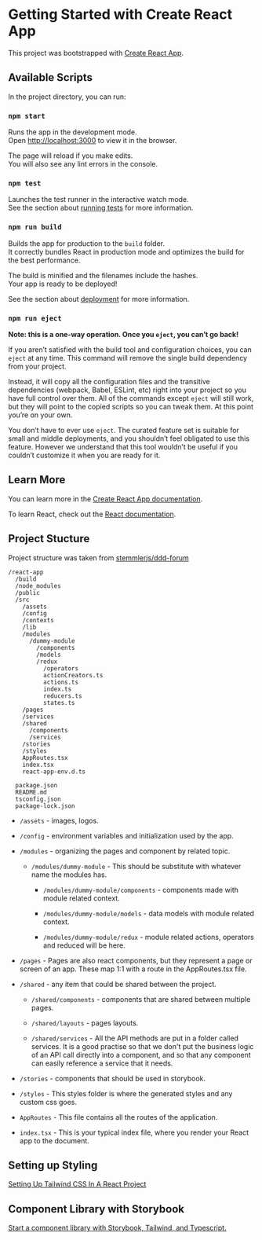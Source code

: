 # Getting Started with Create React App

This project was bootstrapped with [Create React App](https://github.com/facebook/create-react-app).

## Available Scripts

In the project directory, you can run:

### `npm start`

Runs the app in the development mode.\
Open [http://localhost:3000](http://localhost:3000) to view it in the browser.

The page will reload if you make edits.\
You will also see any lint errors in the console.

### `npm test`

Launches the test runner in the interactive watch mode.\
See the section about [running tests](https://facebook.github.io/create-react-app/docs/running-tests) for more information.

### `npm run build`

Builds the app for production to the `build` folder.\
It correctly bundles React in production mode and optimizes the build for the best performance.

The build is minified and the filenames include the hashes.\
Your app is ready to be deployed!

See the section about [deployment](https://facebook.github.io/create-react-app/docs/deployment) for more information.

### `npm run eject`

**Note: this is a one-way operation. Once you `eject`, you can’t go back!**

If you aren’t satisfied with the build tool and configuration choices, you can `eject` at any time. This command will remove the single build dependency from your project.

Instead, it will copy all the configuration files and the transitive dependencies (webpack, Babel, ESLint, etc) right into your project so you have full control over them. All of the commands except `eject` will still work, but they will point to the copied scripts so you can tweak them. At this point you’re on your own.

You don’t have to ever use `eject`. The curated feature set is suitable for small and middle deployments, and you shouldn’t feel obligated to use this feature. However we understand that this tool wouldn’t be useful if you couldn’t customize it when you are ready for it.

## Learn More

You can learn more in the [Create React App documentation](https://facebook.github.io/create-react-app/docs/getting-started).

To learn React, check out the [React documentation](https://reactjs.org/).

## Project Stucture

Project structure was taken from [stemmlerjs/ddd-forum](https://github.com/stemmlerjs/ddd-forum/tree/master/public/app)

```
/react-app
  /build
  /node_modules
  /public
  /src
    /assets
    /config
    /contexts
    /lib
    /modules
      /dummy-module
        /components
        /models
        /redux
          /operators
          actionCreators.ts
          actions.ts
          index.ts
          reducers.ts
          states.ts
    /pages
    /services
    /shared
      /components
      /services
    /stories
    /styles
    AppRoutes.tsx
    index.tsx
    react-app-env.d.ts

  package.json
  README.md
  tsconfig.json
  package-lock.json
```

- `/assets` - images, logos.

- `/config` - environment variables and initialization used by the app.

- `/modules` - organizing the pages and component by related topic.
  
  - `/modules/dummy-module` - This should be substitute with whatever name the modules has.

    - `/modules/dummy-module/components` - components made with module related context.

    - `/modules/dummy-module/models` - data models with module related context.

    - `/modules/dummy-module/redux` - module related actions, operators and reduced will be here.

- `/pages` - Pages are also react components, but they represent a page or screen of an app. These map 1:1 with a route in the AppRoutes.tsx file.

- `/shared` - any item that could be shared between the project.

  - `/shared/components` - components that are shared between multiple pages.
  
  - `/shared/layouts` - pages layouts.

  - `/shared/services` - All the API methods are put in a folder called services. It is a good practise so that we don't put the business logic of an API call directly into a component, and so that any component can easily reference a service that it needs.

- `/stories` - components that should be used in storybook.

- `/styles` - This styles folder is where the generated styles and any custom css goes.

- `AppRoutes` - This file contains all the routes of the application.

- `index.tsx` - This is your typical index file, where you render your React app to the document.

## Setting up Styling

[Setting Up Tailwind CSS In A React Project](https://www.smashingmagazine.com/2020/02/tailwindcss-react-project/)

## Component Library with Storybook

[Start a component library with Storybook, Tailwind, and Typescript.](https://dev.to/elisealcala/start-a-component-library-with-storybook-tailwind-and-typescript-2ofa)